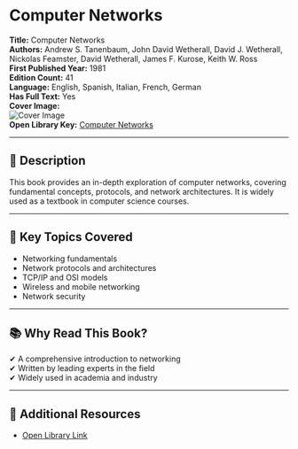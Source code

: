 # Computer Networks

**Title:** Computer Networks  
**Authors:** Andrew S. Tanenbaum, John David Wetherall, David J. Wetherall, Nickolas Feamster, David Wetherall, James F. Kurose, Keith W. Ross  
**First Published Year:** 1981  
**Edition Count:** 41  
**Language:** English, Spanish, Italian, French, German  
**Has Full Text:** Yes  
**Cover Image:**  
![Cover Image](https://covers.openlibrary.org/b/id/9378629-L.jpg)  
**Open Library Key:** [Computer Networks](https://openlibrary.org/works/OL1970691W)  

---

## 📖 Description  
This book provides an in-depth exploration of computer networks, covering fundamental concepts, protocols, and network architectures. It is widely used as a textbook in computer science courses.

---

## 📌 Key Topics Covered  
- Networking fundamentals  
- Network protocols and architectures  
- TCP/IP and OSI models  
- Wireless and mobile networking  
- Network security  

---

## 📚 Why Read This Book?  
✔ A comprehensive introduction to networking  
✔ Written by leading experts in the field  
✔ Widely used in academia and industry  

---

## 🔗 Additional Resources  
- [Open Library Link](https://openlibrary.org/works/OL1970691W)  
